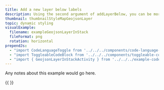 ```yaml
---
title: Add a new layer below labels
description: Using the second argument of addLayerBelow, you can be more precise where your layer ends up in the map stack.
thumbnail: thumbnailStyleMapGeojsonLayer
topic: dynamic styling
visualExample:
  filename: exampleGeojsonLayerInStack
  fileFormat: png
  rotation: horizontal
prependJs:
  - "import CodeLanguageToggle from '../../../components/code-language-toggle'"
  - "import ToggleableCodeBlock from '../../../components/toggleable-code-block'"
  - "import { GeojsonLayerInStackActivity } from '../../../example-code/GeojsonLayerInStackActivity.js'"
---
```


Any notes about this example would go here. 

{{
  <CodeLanguageToggle />
  <ToggleableCodeBlock 
    codeSnippet={GeojsonLayerInStackActivity}
  />
}}
